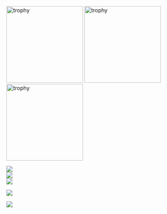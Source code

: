 <p align=""> 
    <img width="200" height="200" src="https://images.credly.com/size/200x200/images/f0d3fbb9-bfa7-4017-9989-7bde8eaf42b1/image.png" alt="trophy" />
    <img width="200" height="200" src="https://images.credly.com/size/200x200/images/b9feab85-1a43-4f6c-99a5-631b88d5461b/image.png" alt="trophy" />
    <img width="200" height="200" src="https://images.credly.com/size/200x200/images/0e284c3f-5164-4b21-8660-0d84737941bc/image.png" alt="trophy" />
</p>

![](https://github-readme-stats.vercel.app/api?username=adrian-lin-1-0-0&theme=onedark)<br/>
![](https://github-readme-streak-stats.herokuapp.com/?user=adrian-lin-1-0-0&theme=onedark)<br/>
![](https://github-readme-stats.vercel.app/api/top-langs/?username=adrian-lin-1-0-0&theme=onedark)

![](https://github-profile-trophy.vercel.app/?username=adrian-lin-1-0-0&theme=onedark)

[![](https://github-readme-stats.vercel.app/api/wakatime?username=@adrian_lin&theme=onedark)](https://github.com/anuraghazra/github-readme-stats)
